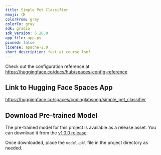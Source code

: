 ```yaml
---
title: Simple Pet Classifier
emoji: 🌖
colorFrom: gray
colorTo: gray
sdk: gradio
sdk_version: 5.20.0
app_file: app.py
pinned: false
license: apache-2.0
short_description: fast ai course lsn3
---
```


Check out the configuration reference at https://huggingface.co/docs/hub/spaces-config-reference

## Link to Hugging Face Spaces App
https://huggingface.co/spaces/codinglabsong/simple_pet_classifier

## Download Pre-trained Model

The pre-trained model for this project is available as a release asset. You can download it from the [v1.0.0 release](https://github.com/codinglabsong/simple_pet_classifier/releases/tag/v1.0.0).

Once downloaded, place the `model.pkl` file in the project directory as needed.

